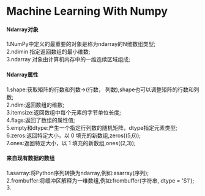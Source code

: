 # Machine Learning With Numpy

#### Ndarray对象
1.NumPy中定义的最重要的对象是称为ndarray的N维数组类型;</br>
2.ndimin 指定返回数组的最小维数;</br>
3.ndarray 对象由计算机内存中的一维连续区域组成;</br>

#### Ndarray属性
1.shape:获取矩阵的行数和列数->(行数， 列数),shape也可以调整矩阵的行数和列数;</br>
2.ndim:返回数组的维数;<br/>
3.itemsize:返回数组中每个元素的字节单位长度;<br/>
4.flags:返回了数组的属性值;<br/>
5.empty和dtype:产生一个指定行列数的随机矩阵，dtype指定元素类型;<br/>
6.zeros:返回特定大小，以 0 填充的新数组,zeros((5,6));<br/>
7.ones:返回特定大小，以 1 填充的新数组,ones((2,3));<br/>

#### 来自现有数据的数组
1.asarray:将Python序列转换为ndarray,例如:asarray(序列);<br/>
2.frombuffer:将缓冲区解释为一维数组,例如:frombuffer(字符串, dtype = 'S1');<br/>
3.